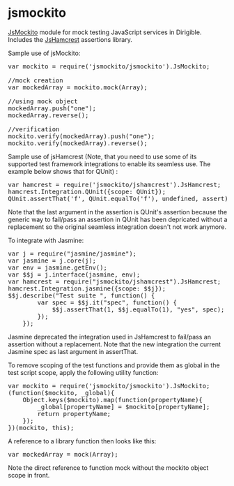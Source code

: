 # jsmockito
[JsMockito](http://jsmockito.org/) module for mock testing JavaScript services in Dirigible. Includes the [JsHamcrest](http://danielfm.github.com/jshamcrest/) assertions library.

Sample use of jsMockito:
<pre>
var mockito = require('jsmockito/jsmockito').JsMockito;

//mock creation
var mockedArray = mockito.mock(Array);

//using mock object
mockedArray.push("one");
mockedArray.reverse();

//verification
mockito.verify(mockedArray).push("one");
mockito.verify(mockedArray).reverse();
</pre>

Sample use of jsHamcrest (Note, that you need to use some of its supported test framework integrations to enable its seamless use. The example below shows that for QUnit) :
<pre>
var hamcrest = require('jsmockito/jshamcrest').JsHamcrest;
hamcrest.Integration.QUnit({scope: QUnit});
QUnit.assertThat('f', QUnit.equalTo('f'), undefined, assert);
</pre>
Note that the last argument in the assertion is QUnit's assertion because the generic way to fail/pass an assertion in QUnit has been depricated without a replacement so the original seamless integration doesn't not work anymore.

To integrate with Jasmine:
<pre>
var j = require("jasmine/jasmine");
var jasmine = j.core(j);
var env = jasmine.getEnv();
var $$j = j.interface(jasmine, env);
var hamcrest = require("jsmockito/jshamcrest").JsHamcrest;
hamcrest.Integration.jasmine({scope: $$j});
$$j.describe("Test suite ", function() {
		var spec = $$j.it("spec", function() {
			$$j.assertThat(1, $$j.equalTo(1), "yes", spec);
		});
	});
</pre>
Jasmine deprecated the integration used in JsHamcrest to fail/pass an assertion without a replacement. Note that the new integration the current Jasmine spec as last argument in assertThat.

To remove scoping of the test functions and provide them as global in the test script scope, apply the following utility function:
<pre>
var mockito = require('jsmockito/jsmockito').JsMockito;
(function($mockito, _global){
	Object.keys($mockito).map(function(propertyName){
		_global[propertyName] = $mockito[propertyName];
		return propertyName;
	});
})(mockito, this);
</pre>
A reference to a library function then looks like this:
<pre>
var mockedArray = mock(Array);
</pre>
Note the direct reference to function mock without the mockito object scope in front.
